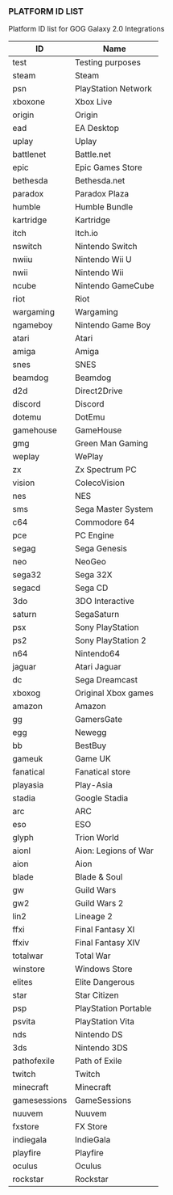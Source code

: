 ### PLATFORM ID LIST

Platform ID list for GOG Galaxy 2.0 Integrations

| ID | Name |
| --- | --- |
| test | Testing purposes |
| steam	| Steam |
| psn	| PlayStation Network |
| xboxone	| Xbox Live |
| origin	| Origin |
| ead	| EA Desktop |
| uplay	| Uplay |
| battlenet	| Battle.net |
| epic	| Epic Games Store |
| bethesda	| Bethesda.net |
| paradox	| Paradox Plaza |
| humble	| Humble Bundle |
| kartridge	| Kartridge |
| itch	| Itch.io |
| nswitch	| Nintendo Switch |
| nwiiu	| Nintendo Wii U |
| nwii	| Nintendo Wii |
| ncube	| Nintendo GameCube |
| riot	| Riot |
| wargaming	| Wargaming |
| ngameboy	| Nintendo Game Boy |
| atari	| Atari |
| amiga	| Amiga |
| snes	| SNES |
| beamdog	| Beamdog |
| d2d	| Direct2Drive |
| discord	| Discord |
| dotemu	| DotEmu |
| gamehouse	| GameHouse |
| gmg	| Green Man Gaming |
| weplay	| WePlay |
| zx	| Zx Spectrum PC |
| vision	| ColecoVision |
| nes	| NES |
| sms	| Sega Master System |
| c64	| Commodore 64 |
| pce 	| PC Engine |
| segag	| Sega Genesis |
| neo	| NeoGeo |
| sega32	| Sega 32X |
| segacd	| Sega CD |
| 3do	| 3DO Interactive  |
| saturn	| SegaSaturn |
| psx	| Sony PlayStation |
| ps2	| Sony PlayStation 2 |
| n64	| Nintendo64 |
| jaguar	| Atari Jaguar |
| dc	| Sega Dreamcast |
| xboxog	| Original Xbox games |
| amazon	| Amazon |
| gg	| GamersGate |
| egg	| Newegg |
| bb	| BestBuy |
| gameuk	| Game UK |
| fanatical	| Fanatical store |
| playasia 	| Play-Asia |
| stadia	| Google Stadia |
| arc	| ARC |
| eso	| ESO |
| glyph	| Trion World |
| aionl	| Aion: Legions of War |
| aion	| Aion |
| blade	| Blade & Soul |
| gw	| Guild Wars |
| gw2	| Guild Wars 2 |
| lin2	| Lineage 2 |
| ffxi	| Final Fantasy XI |
| ffxiv	| Final Fantasy XIV  |
| totalwar	| Total War |
| winstore	| Windows Store |
| elites	| Elite Dangerous |
| star	| Star Citizen |
| psp	| PlayStation Portable |
| psvita	| PlayStation Vita |
| nds	| Nintendo DS |
| 3ds	| Nintendo 3DS |
| pathofexile | Path of Exile |
| twitch | Twitch |
| minecraft | Minecraft |
| gamesessions | GameSessions |
| nuuvem | Nuuvem |
| fxstore | FX Store |
| indiegala | IndieGala |
| playfire | Playfire |
| oculus | Oculus |
| rockstar | Rockstar |
